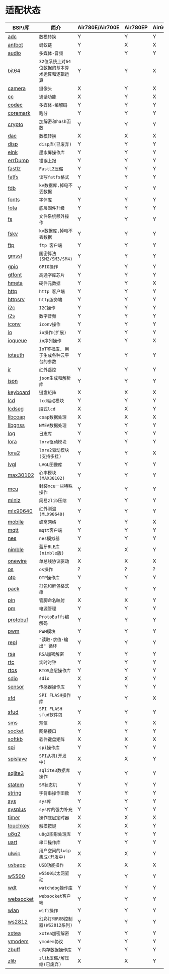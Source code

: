 # 适配状态

|BSP/库|简介|Air780E/Air700E|Air780EP|Air601|Air101/Air103|Air105|ESP32C3|ESP32S3|
|---|---|---|---|---|---|---|---|---|
|[adc](adc.md)|`数模转换`|Y|Y|Y|Y|Y|Y|Y|
|[antbot](antbot.md)|`蚂蚁链`|Y|X|X|X|X|X|X|
|[audio](audio.md)|`多媒体-音频`|Y|Y|Y|Y|Y|X|X|
|[bit64](bit64.md)|`32位系统上对64位数据的基本算术运算和逻辑运算`|Y|Y|X|X|Y|Y|Y|
|[camera](camera.md)|`摄像头`|X|Y|X|X|Y|X|X|
|[cc](cc.md)|`通话功能`|X|Y|X|X|X|X|X|
|[codec](codec.md)|`多媒体-编解码`|Y|Y|Y|Y|Y|X|X|
|[coremark](coremark.md)|`跑分`|Y|Y|Y|Y|Y|Y|Y|
|[crypto](crypto.md)|`加解密和hash函数`|Y|Y|Y|Y|Y|Y|Y|
|[dac](dac.md)|`数模转换`|X|X|X|X|Y|X|X|
|[disp](disp.md)|`disp库(已废弃)`|Y|Y|Y|Y|Y|Y|Y|
|[eink](eink.md)|`墨水屏操作库`|Y|Y|Y|Y|Y|Y|Y|
|[errDump](errDump.md)|`错误上报`|Y|Y|Y|Y|X|X|X|
|[fastlz](fastlz.md)|`FastLZ压缩`|Y|Y|Y|Y|X|X|X|
|[fatfs](fatfs.md)|`读写fatfs格式`|Y|Y|Y|Y|Y|Y|Y|
|[fdb](fdb.md)|`kv数据库,掉电不丢数据`|Y|Y|Y|Y|Y|Y|Y|
|[fonts](fonts.md)|`字体库`|Y|Y|Y|Y|Y|Y|Y|
|[fota](fota.md)|`底层固件升级`|Y|Y|Y|Y|Y|X|X|
|[fs](fs.md)|`文件系统额外操作`|Y|Y|Y|Y|Y|Y|Y|
|[fskv](fskv.md)|`kv数据库,掉电不丢数据`|Y|Y|Y|Y|Y|Y|Y|
|[ftp](ftp.md)|`ftp 客户端`|Y|Y|Y|Y|Y|Y|Y|
|[gmssl](gmssl.md)|`国密算法(SM2/SM3/SM4)`|Y|Y|Y|Y|Y|X|X|
|[gpio](gpio.md)|`GPIO操作`|Y|Y|Y|Y|Y|Y|Y|
|[gtfont](gtfont.md)|`高通字库芯片`|Y|Y|Y|Y|Y|X|X|
|[hmeta](hmeta.md)|`硬件元数据`|Y|Y|X|X|X|X|X|
|[http](http.md)|`http 客户端`|Y|Y|Y|Y|Y|Y|Y|
|[httpsrv](httpsrv.md)|`http服务端`|Y|Y|Y|Y|X|Y|Y|
|[i2c](i2c.md)|`I2C操作`|Y|Y|Y|Y|Y|Y|Y|
|[i2s](i2s.md)|`数字音频`|Y|Y|Y|Y|X|X|X|
|[iconv](iconv.md)|`iconv操作`|Y|Y|Y|Y|Y|Y|Y|
|[io](io.md)|`io操作(扩展)`|Y|Y|Y|Y|Y|Y|Y|
|[ioqueue](ioqueue.md)|`io序列操作`|X|Y|X|X|Y|X|X|
|[iotauth](iotauth.md)|`IoT鉴权库, 用于生成各种云平台的参数`|Y|Y|Y|Y|Y|Y|Y|
|[ir](ir.md)|`红外遥控`|Y|Y|Y|Y|X|Y|Y|
|[json](json.md)|`json生成和解析库`|Y|Y|Y|Y|Y|Y|Y|
|[keyboard](keyboard.md)|`键盘矩阵`|X|X|X|X|Y|X|X|
|[lcd](lcd.md)|`lcd驱动模块`|Y|Y|Y|Y|Y|Y|Y|
|[lcdseg](lcdseg.md)|`段式lcd`|X|X|Y|Y|X|X|X|
|[libcoap](libcoap.md)|`coap数据处理`|X|X|X|X|X|X|X|
|[libgnss](libgnss.md)|`NMEA数据处理`|Y|Y|Y|Y|Y|Y|Y|
|[log](log.md)|`日志库`|Y|Y|Y|Y|Y|Y|Y|
|[lora](lora.md)|`lora驱动模块`|Y|Y|Y|Y|Y|Y|Y|
|[lora2](lora2.md)|`lora2驱动模块(支持多挂)`|Y|Y|X|X|Y|Y|Y|
|[lvgl](lvgl.md)|`LVGL图像库`|Y|Y|Y|Y|Y|Y|Y|
|[max30102](max30102.md)|`心率模块(MAX30102)`|Y|Y|Y|Y|Y|Y|Y|
|[mcu](mcu.md)|`封装mcu一些特殊操作`|Y|Y|Y|Y|Y|Y|Y|
|[miniz](miniz.md)|`简易zlib压缩`|Y|Y|Y|Y|Y|Y|Y|
|[mlx90640](mlx90640.md)|`红外测温(MLX90640)`|Y|Y|Y|Y|Y|Y|Y|
|[mobile](mobile.md)|`蜂窝网络`|Y|Y|X|X|X|X|X|
|[mqtt](mqtt.md)|`mqtt客户端`|Y|Y|Y|Y|Y|Y|Y|
|[nes](nes.md)|`nes模拟器`|Y|Y|Y|Y|Y|X|X|
|[nimble](nimble.md)|`蓝牙BLE库(nimble版)`|X|X|Y|Y|X|Y|Y|
|[onewire](onewire.md)|`单总线协议驱动`|X|X|X|X|X|X|X|
|[os](os.md)|`os操作`|?|?|?|?|?|?|?|
|[otp](otp.md)|`OTP操作库`|Y|Y|Y|Y|Y|X|X|
|[pack](pack.md)|`打包和解包格式串`|Y|Y|Y|Y|Y|Y|Y|
|[pin](pin.md)|`管脚命名映射`|X|X|Y|Y|Y|X|X|
|[pm](pm.md)|`电源管理`|Y|Y|Y|Y|Y|Y|Y|
|[protobuf](protobuf.md)|`ProtoBuffs编解码`|Y|Y|Y|Y|Y|Y|Y|
|[pwm](pwm.md)|`PWM模块`|Y|Y|Y|Y|Y|Y|Y|
|[repl](repl.md)|`"读取-求值-输出" 循环`|Y|Y|Y|Y|Y|Y|Y|
|[rsa](rsa.md)|`RSA加密解密`|Y|Y|Y|Y|Y|Y|Y|
|[rtc](rtc.md)|`实时时钟`|Y|Y|Y|Y|Y|Y|Y|
|[rtos](rtos.md)|`RTOS底层操作库`|Y|Y|Y|Y|Y|Y|Y|
|[sdio](sdio.md)|`sdio`|X|X|Y|Y|X|X|X|
|[sensor](sensor.md)|`传感器操作库`|Y|Y|Y|Y|Y|Y|Y|
|[sfd](sfd.md)|`SPI FLASH操作库`|Y|Y|X|X|Y|X|X|
|[sfud](sfud.md)|`SPI FLASH sfud软件包`|Y|Y|Y|Y|Y|Y|Y|
|[sms](sms.md)|`短信`|X|Y|X|X|X|X|X|
|[socket](socket.md)|`网络接口`|Y|Y|Y|Y|Y|Y|Y|
|[softkb](softkb.md)|`软件键盘矩阵`|X|X|X|X|Y|X|X|
|[spi](spi.md)|`spi操作库`|Y|Y|Y|Y|Y|Y|Y|
|[spislave](spislave.md)|`SPI从机(开发中)`|X|X|Y|Y|X|X|X|
|[sqlite3](sqlite3.md)|`sqlite3数据库操作`|Y|Y|Y|Y|X|X|X|
|[statem](statem.md)|`SM状态机`|Y|Y|Y|Y|Y|Y|Y|
|[string](string.md)|`字符串操作函数`|Y|Y|Y|Y|Y|Y|Y|
|[sys](sys.md)|`sys库`|Y|Y|Y|Y|Y|Y|Y|
|[sysplus](sysplus.md)|`sys库的强力补充`|Y|Y|Y|Y|Y|Y|Y|
|[timer](timer.md)|`操作底层定时器`|X|X|X|X|X|X|X|
|[touchkey](touchkey.md)|`触摸按键`|X|X|Y|Y|X|X|X|
|[u8g2](u8g2.md)|`u8g2图形处理库`|Y|Y|Y|Y|Y|Y|Y|
|[uart](uart.md)|`串口操作库`|Y|Y|Y|Y|Y|Y|Y|
|[ulwip](ulwip.md)|`用户空间的lwip集成(开发中)`|X|X|Y|Y|X|Y|Y|
|[usbapp](usbapp.md)|`USB功能操作`|X|X|X|X|Y|X|X|
|[w5500](w5500.md)|`w5500以太网驱动`|Y|Y|Y|Y|Y|Y|Y|
|[wdt](wdt.md)|`watchdog操作库`|Y|Y|Y|Y|Y|Y|Y|
|[websocket](websocket.md)|`websocket客户端`|Y|Y|Y|Y|X|X|X|
|[wlan](wlan.md)|`wifi操作`|Y|Y|Y|Y|X|Y|Y|
|[ws2812](ws2812.md)|`幻彩灯带RGB控制器(WS2812系列)`|Y|Y|Y|Y|X|X|X|
|[xxtea](xxtea.md)|`xxtea加密解密 `|Y|Y|Y|Y|X|Y|Y|
|[ymodem](ymodem.md)|`ymodem协议`|Y|Y|Y|Y|Y|Y|Y|
|[zbuff](zbuff.md)|`c内存数据操作库`|Y|Y|Y|Y|Y|Y|Y|
|[zlib](zlib.md)|`zlib压缩/解压缩(已废弃)`|X|X|Y|Y|Y|X|X|
